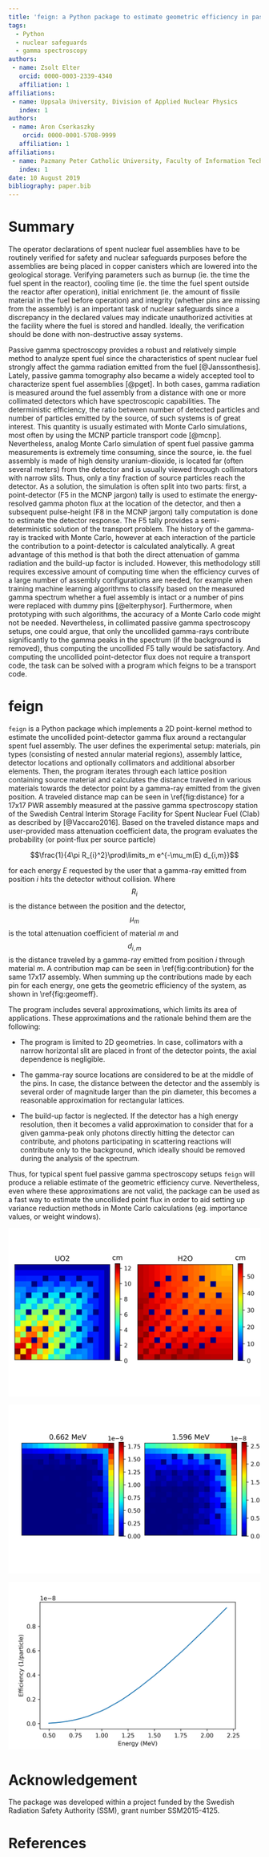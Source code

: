 ```yaml
---
title: 'feign: a Python package to estimate geometric efficiency in passive gamma spectroscopy measurements of nuclear fuel'
tags:
  - Python
  - nuclear safeguards
  - gamma spectroscopy
authors:
 - name: Zsolt Elter
   orcid: 0000-0003-2339-4340
   affiliation: 1
affiliations:
 - name: Uppsala University, Division of Applied Nuclear Physics
   index: 1
authors:
 - name: Aron Cserkaszky
	orcid: 0000-0001-5708-9999
   affiliation: 1
affiliations:
 - name: Pazmany Peter Catholic University, Faculty of Information Technology
   index: 1
date: 10 August 2019
bibliography: paper.bib
---
```


# Summary

The operator declarations of spent nuclear fuel assemblies have to be routinely verified for safety and nuclear safeguards purposes before the assemblies are being placed in copper canisters which are lowered into the geological storage. Verifying parameters such as burnup (ie. the time the fuel spent in the reactor), cooling time (ie. the time the fuel spent outside the reactor after operation), initial enrichment (ie. the amount of fissile material in the fuel before operation) and integrity (whether pins are missing from the assembly) is an important task of nuclear safeguards since a discrepancy in the declared values may indicate unauthorized activities at the facility where the fuel is stored and handled. Ideally, the verification should be done with non-destructive assay systems. 

Passive gamma spectroscopy provides a robust and relatively simple method to analyze spent fuel since the characteristics of spent nuclear fuel strongly affect the gamma radiation emitted from the fuel [@Janssonthesis]. Lately, passive gamma tomography also became a widely accepted tool to characterize spent fuel assemblies [@pget]. In both cases, gamma radiation is measured around the fuel assembly from a distance with one or more collimated detectors which have spectroscopic capabilities. The deterministic efficiency, the ratio between number of detected particles and number of particles emitted by the source, of such systems is of great interest. This quantity is usually estimated with Monte Carlo simulations, most often by using the MCNP particle transport code [@mcnp]. Nevertheless, analog Monte Carlo simulation of spent fuel passive gamma measurements is extremely time consuming, since the source, ie. the fuel assembly is made of high density uranium-dioxide, is located far (often several meters) from the detector and is usually viewed through collimators with narrow slits. Thus, only a tiny fraction of source particles reach the detector. As a solution, the simulation is often split into two parts: first, a point-detector (F5 in the MCNP jargon) tally is used to estimate the energy-resolved gamma photon flux at the location of the detector, and then a subsequent pulse-height (F8 in the MCNP jargon) tally computation is done to estimate the detector response. The F5 tally provides a semi-deterministic solution of the transport problem. The history of the gamma-ray is tracked with Monte Carlo, however at each interaction of the particle the contribution to a point-detector is calculated analytically. A great advantage of this method is that both the direct attenuation of gamma radiation and the build-up factor is included. However, this methodology still requires excessive amount of computing time when the efficiency curves of a large number of assembly configurations are needed, for example when training machine learning algorithms to classify based on the measured gamma spectrum whether a fuel assembly is intact or a number of pins were replaced with dummy pins [@elterphysor]. Furthermore, when prototyping with such algorithms, the accuracy of a Monte Carlo code might not be needed.  Nevertheless, in collimated passive gamma spectroscopy setups, one could argue, that only the uncollided gamma-rays contribute significantly to the gamma peaks in the spectrum (if the background is removed), thus computing the uncollided F5 tally would be satisfactory. And computing the uncollided point-detector flux does not require a transport code, the task can be solved with a program which feigns to be a transport code.

# feign

``feign`` is a Python package which implements a 2D point-kernel method to estimate the uncollided point-detector gamma flux around a rectangular spent fuel assembly. The user defines the experimental setup: materials, pin types (consisting of nested annular material regions), assembly lattice, detector locations and optionally collimators and additional absorber elements. Then, the program iterates through each lattice position containing source material and calculates the distance traveled in various materials towards the detector point by a gamma-ray emitted from the given position. A traveled distance map can be seen in \ref{fig:distance} for a 17x17 PWR assembly measured at the passive gamma spectroscopy station of the Swedish Central Interim Storage Facility for Spent Nuclear Fuel (Clab) as described by [@Vaccaro2016]. Based on the traveled distance maps and user-provided mass attenuation coefficient data, the program evaluates the probability (or point-flux per source particle)

$$\frac{1}{4\pi R_{i}^2}\prod\limits_m e^{-\mu_m(E) d_{i,m}}$$

for each energy _E_ requested by the user that a gamma-ray emitted from position _i_ hits the detector without collision. Where $$R_i$$ is the distance between the position and the detector, $$\mu_m$$ is the total attenuation coefficient of material _m_ and $$d_{i,m}$$ is the distance traveled by a gamma-ray emitted from position _i_ through material _m_. A contribution map can be seen in \ref{fig:contribution} for the same 17x17 assembly. When summing up the contributions made by each pin for each energy, one gets the geometric efficiency of the system, as shown in \ref{fig:geomeff}.

The program includes several approximations, which limits its area of applications. These approximations and the rationale behind them are the following:

- The program is limited to 2D geometries. In case, collimators with a narrow horizontal slit are placed in front of the detector points, the axial dependence is negligible.

- The gamma-ray source locations are considered to be at the middle of the pins. In case, the distance between the detector and the assembly is several order of magnitude larger than the pin diameter, this becomes a reasonable approximation for rectangular lattices.

- The build-up factor is neglected. If the detector has a high energy resolution, then it becomes a valid approximation to consider that for a given gamma-peak only photons directly hitting the detector can contribute, and photons participating in scattering reactions will contribute only to the background, which ideally should be removed during the analysis of the spectrum. 

Thus, for typical spent fuel passive gamma spectroscopy setups ``feign`` will produce a reliable estimate of the geometric efficiency curve. Nevertheless, even where these approximations are not valid, the package can be used as a fast way to estimate the uncollided point flux in order to aid setting up variance reduction methods in Monte Carlo calculations (eg. importance values, or weight windows).

![An example of distance traveled in uranium-dioxide and water for a 17x17 PWR assembly measured at Clab. Each pixel represents the distance traveled in a certain material by a gamma-ray emitted from that position to the detector.\label{fig:distance}](article_distancetravelled.png)

![An example of contributions made by a pin position to a detector for a 17x17 PWR assembly measured at Clab. Each pixel represents the probability that a gamma-ray emitted from that position directly hits the detector.\label{fig:contribution}](article_contribution.png)

![An example of geometric efficiency calculated for a 17x17 PWR assembly measured at Clab.\label{fig:geomeff}](article_geomeff.png)


# Acknowledgement

The package was developed within a project funded by the Swedish Radiation Safety Authority (SSM), grant number SSM2015-4125.



# References
